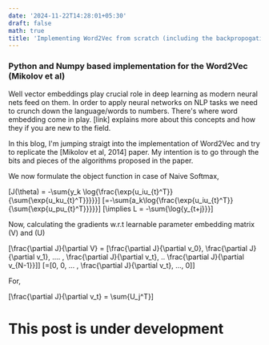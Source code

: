 ```yaml
---
date: '2024-11-22T14:28:01+05:30'
draft: false
math: true
title: 'Implementing Word2Vec from scratch (including the backpropogation)'
---
```

### Python and Numpy based implementation for the Word2Vec (Mikolov et al)
Well vector embeddings play crucial role in deep learning as modern neural nets feed on them. In order to apply neural networks on NLP tasks we need to crunch down the language/words to numbers. There's where word embedding come in play. [link] explains more about this concepts and how they if you are new to the field.

In this blog, I'm jumping straigt into the implementation of Word2Vec and try to replicate the [Mikolov et al, 2014] paper. My intention is to go through the bits and pieces of the algorithms proposed in the paper.

We now formulate the object function in case of Naive Softmax,

\[J(\theta) = -\sum{y_k \log{\frac{\exp{u_iu_{t}^T}}{\sum{\exp{u_ku_{t}^T}}}}}\]
\[=-\sum{a_k\log{\frac{\exp{u_iu_{t}^T}}{\sum{\exp{u_pu_{t}^T}}}}}\]
\[\implies L = -\sum{\log{y_{t+j}}}\]

Now, calculating the gradients w.r.t learnable parameter embedding matrix \(V\) and \(U\)

\[\frac{\partial J}{\partial V} = [\frac{\partial J}{\partial v_0}, \frac{\partial J}{\partial v_1}, .... , \frac{\partial J}{\partial v_t}, .. \frac{\partial J}{\partial v_{N-1}}]\]
\[=[0, 0, ... , \frac{\partial J}{\partial v_t}, ..., 0]\]

For,

\[\frac{\partial J}{\partial v_t} = \sum{U_j^T}\]

# This post is under development